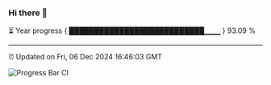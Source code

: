 ### Hi there 👋

⏳ Year progress { ███████████████████████████▁▁▁ } 93.09 %

---

⏰ Updated on Fri, 06 Dec 2024 16:46:03 GMT

![Progress Bar CI](https://github.com/IshwaranRudhara/GIT-ACTION/workflows/Progress%20Bar%20CI/badge.svg)
